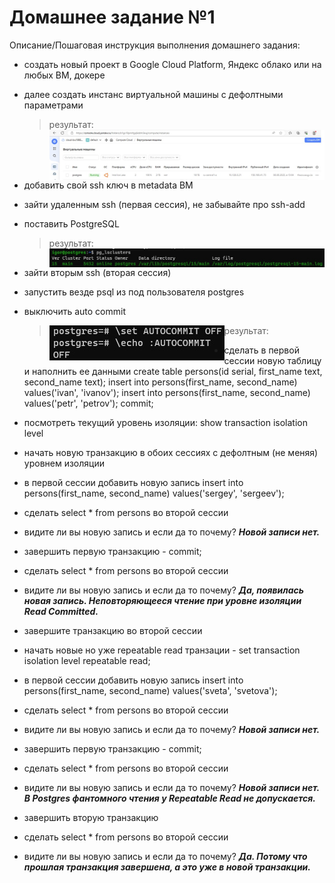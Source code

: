 # Домашнее задание №1


Описание/Пошаговая инструкция выполнения домашнего задания:

* создать новый проект в Google Cloud Platform, Яндекс облако или на любых ВМ, докере
* далее создать инстанс виртуальной машины с дефолтными параметрами
  > результат: <img src="pic/1.jpg" align="left" />

* добавить свой ssh ключ в metadata ВМ
* зайти удаленным ssh (первая сессия), не забывайте про ssh-add
* поставить PostgreSQL
  > результат: <img src="pic/2.jpg" align="left" />
* зайти вторым ssh (вторая сессия)
* запустить везде psql из под пользователя postgres
* выключить auto commit
  > результат:
  > <img src="pic/3.jpg" align="left" />                                   
* сделать в первой сессии новую таблицу и наполнить ее данными
  create table persons(id serial, first_name text, second_name text);
  insert into persons(first_name, second_name) values('ivan', 'ivanov'); 
  insert into persons(first_name, second_name) values('petr', 'petrov'); 
  commit;
* посмотреть текущий уровень изоляции: show transaction isolation level
* начать новую транзакцию в обоих сессиях с дефолтным (не меняя) уровнем изоляции
* в первой сессии добавить новую запись insert into persons(first_name, second_name) values('sergey', 'sergeev');
* сделать select * from persons во второй сессии
* видите ли вы новую запись и если да то почему?
**_Новой записи нет._** 
* завершить первую транзакцию - commit;
* сделать select * from persons во второй сессии 
* видите ли вы новую запись и если да то почему?
**_Да, появилась новая запись. Неповторяющееся чтение при уровне изоляции Read Committed._**
* завершите транзакцию во второй сессии
* начать новые но уже repeatable read транзации - set transaction isolation level repeatable read;
* в первой сессии добавить новую запись insert into persons(first_name, second_name) values('sveta', 'svetova');
* сделать select * from persons во второй сессии
* видите ли вы новую запись и если да то почему?
**_Новой записи нет._**
* завершить первую транзакцию - commit;
* сделать select * from persons во второй сессии
* видите ли вы новую запись и если да то почему? 
**_Новой записи нет. В Postgres фантомного чтения у Repeatable Read не допускается._**
* завершить вторую транзакцию
* сделать select * from persons во второй сессии 
* видите ли вы новую запись и если да то почему? 
**_Да. Потому что прошлая транзакция завершена, а это уже в новой транзакции._**

